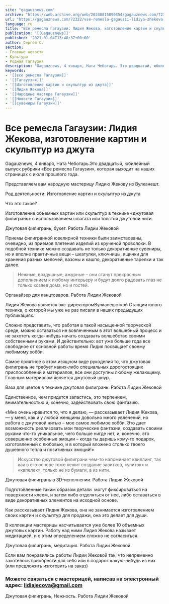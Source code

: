 ```yaml
---
site: "gagauznews.com"
archive: "https://web.archive.org/web/20240815090354/gagauznews.com/72322/vse-remesla-gagauzii-lidiya-zhekova-izgotovlenie-kartin-i-skulptur-iz-dzhuta.html"
url: "https://gagauznews.com/72322/vse-remesla-gagauzii-lidiya-zhekova-izgotovlenie-kartin-i-skulptur-iz-dzhuta.html"
language: ru
title: "Все ремесла Гагаузии: Лидия Жекова, изготовление картин и скульптур из джута"
publication: '[[Gagauznews]]'
published: '2021-01-04T13:40:37+00:00'
author: Сергей С.
section:
- Главные новости
- Культура
- Родная Гагаузия
description: "Gagauznews, 4 января, Ната Чеботарь. Это двадцатый, юбилейный выпуск рубрики «Все ремесла Гагаузии», которая выходит на наших страницах с июля прошлого года. Представляем вам народную мастерицу Лидию Жекову из Вулканешт. Род деятельности: Изготовление картин и скульптур из джута Что это такое? Изготовление объемных картин или скульптур в технике «джутовая филигрань» с использованием шпагата или толстой джутовой нити. Приемы филигранной ювелирной техники были заимствованы, очевидно, из приемов плетения изделий из крученой проволоки. В подобной технике можно создавать не только декоративные сувениры, но и вполне практичные вещи – шкатулки, ключницы, ящички для хранения разных мелочей, вазоны и кашпо, декоративные тарелки и так […]"
keywords:
- '[[все ремесла Гагаузии]]'
- '[[Гагауузия]]'
- '[[Изготовление картин и скульптур из джута]]'
- '[[Лидия Жекова]]'
- '[[Народные мастера Гагаузии]]'
- '[[Новости Гагаузии]]'
- '[[сувениры Гагаузии]]'
---
```


# Все ремесла Гагаузии: Лидия Жекова, изготовление картин и скульптур из джута

Gagauznews, 4 января, Ната Чеботарь.Это двадцатый, юбилейный выпуск рубрики «Все ремесла Гагаузии», которая выходит на наших страницах с июля прошлого года.

Представляем вам народную мастерицу Лидию Жекову из Вулканешт.

Род деятельности: Изготовление картин и скульптур из джута

Что это такое?

Изготовление объемных картин или скульптур в технике «джутовая филигрань» с использованием шпагата или толстой джутовой нити.

Джутовая филигрань, букет. Работа Лидии Жековой

Приемы филигранной ювелирной техники были заимствованы, очевидно, из приемов плетения изделий из крученой проволоки. В подобной технике можно создавать не только декоративные сувениры, но и вполне практичные вещи – шкатулки, ключницы, ящички для хранения разных мелочей, вазоны и кашпо, декоративные тарелки и так далее.

> Нежные, воздушные, ажурные – они станут прекрасным дополнением к любому интерьеру и будут долго радовать глаз не только хозяев дома, но и гостей.

Органайзер для канцтоваров. Работа Лидии Жековой

Лидия Жекова является экс-директоромВулканешсткой Станции юного техника, о которой мы уже не раз писали в наших предыдущих публикациях.

Сложно представить, что работая в такой насыщенной творческой среде, можно оставаться не вовлеченным в этот волшебный процесс и не захотеть когда-нибудь начать создавать волшебство своими собственными руками. И действительно: вот уже больше года все  свободное от основной работы время Лидия посвящает своему любимому хобби.

Самое приятное в этом изящном виде рукоделия то, что джутовая филигрань не требует каких-либо специальных дорогостоящих приспособлений и материалов, все они доступны любому желающему. Главным материалом является джутовый шнур.

Ваза для цветов в технике джутовая филигрань. Работа Лидии Жековой

Единственное, чем придется запастись, это терпением, внимательностью и, конечно, задействовать свою фантазию.

«Мне очень нравится то, что я делаю, — рассказывает Лидия Жекова, — у меня, как и у любой женщины довольно много увлечений, но работа с джутовой нитью – мое самое любимое хобби. Это дает возможность реализовать мои творческие фантазии, создавать своими руками что-то уникальное, чего больше нигде нет, и, конечно, это совершенно особенные эмоции – когда ты даришь кому-то подарок, изготовленный с любовью, и в который вложено столько твоего душевного тепла и позитивных эмоций!»

> Искусство джутовой филиграни чем-то напоминает квиллинг, так как в его основе тоже лежит создание завитков, «улиток» и «капелек», только не из бумаги, а из нити.

Джутовая филигрань в 3D-исполнении. Работа Лидии Жековой

Подготовленные таким образом детали  могут фиксироваться на поверхности клеем, и затем либо отделяться от нее, либо оставаться в виде декоративных элементов на исходной основе.

Как рассказывает Лидия Жекова, она не занимается изготовлением своих картин и скульптур для продажи, она это делает для души.

В коллекции мастерицы насчитывается уже более 10 объемных джутовых картин. Работу над ними Лидия Жекова называет медитацией, и с этим определением сложно не согласиться.

Джутовая филигрань, медитация. Работа Лидии Жековой

Если вам понравились работы Лидии Жековой так, что непременно захотелось приобрести для себя или в подарок какую-нибудь из них (или предложить изготовить на заказ)

### Можете связаться с мастерицей, написав на электронный адрес: lidiajecova@gmail.com

Джутовая филигрань, Нежность. Работа Лидии Жековой